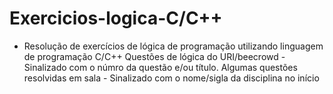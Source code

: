 # Exercicios-logica-C/C++
- Resolução de exercícios de lógica de programação utilizando linguagem de programação C/C++
  Questões de lógica do URI/beecrowd - Sinalizado com o númro da questão e/ou título.
  Algumas questões resolvidas em sala - Sinalizado com o nome/sigla da disciplina no início 

